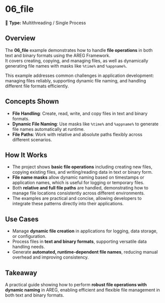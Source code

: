 ﻿# 06_file

🧵 **Type:** Multithreading / Single Process

## Overview
The **06_file** example demonstrates how to handle **file operations** in both text and binary formats using the AREG Framework.  
It covers creating, copying, and managing files, as well as dynamically generating file names with masks like `%time%` and `%appname%`.  

This example addresses common challenges in application development: managing files reliably, supporting dynamic file naming, and handling different file formats efficiently.

## Concepts Shown
- **File Handling**: Create, read, write, and copy files in text and binary formats.  
- **Dynamic File Naming**: Use masks like `%time%` and `%appname%` to generate file names automatically at runtime.  
- **File Paths**: Work with relative and absolute paths flexibly across different scenarios.

## How It Works
- The project shows **basic file operations** including creating new files, copying existing files, and writing/reading data in text or binary form.  
- **File name masks** allow dynamic naming based on timestamps or application names, which is useful for logging or temporary files.  
- Both **relative and full file paths** are handled, demonstrating how to manage file locations consistently across different environments.  
- The examples are practical and concise, allowing developers to integrate these patterns directly into their applications.

## Use Cases
- Manage **dynamic file creation** in applications for logging, data storage, or configuration.  
- Process files in **text and binary formats**, supporting versatile data handling needs.  
- Generate **automated, runtime-dependent file names**, reducing manual overhead and improving consistency.

## Takeaway
A practical guide showing how to perform **robust file operations with dynamic naming** in AREG, enabling efficient and flexible file management in both text and binary formats.
